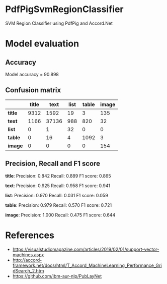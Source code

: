 # PdfPigSvmRegionClassifier
SVM Region Classifier using PdfPig and Accord.Net

# Model evaluation
## Accuracy
Model accuracy = 90.898

## Confusion matrix
| |title|text|list|table|image|
|---|---|---|---|---|---|
|**title**|9312|1592|19|3|135|
|**text**|1166|37136|988|820|32|
|**list**|0|1|32|0|0|
|**table**|0|16|4|1092|3|
|**image**|0|0|0|0|154|

## Precision, Recall and F1 score
**title**:
Precision: 0.842
Recall:    0.889
F1 score:  0.865

**text**:
Precision: 0.925
Recall:    0.958
F1 score:  0.941

**list**:
Precision: 0.970
Recall:    0.031
F1 score:  0.059

**table**:
Precision: 0.979
Recall:    0.570
F1 score:  0.721

**image**:
Precision: 1.000
Recall:    0.475
F1 score:  0.644

# References
- https://visualstudiomagazine.com/articles/2019/02/01/support-vector-machines.aspx
- http://accord-framework.net/docs/html/T_Accord_MachineLearning_Performance_GridSearch_2.htm
- https://github.com/ibm-aur-nlp/PubLayNet

